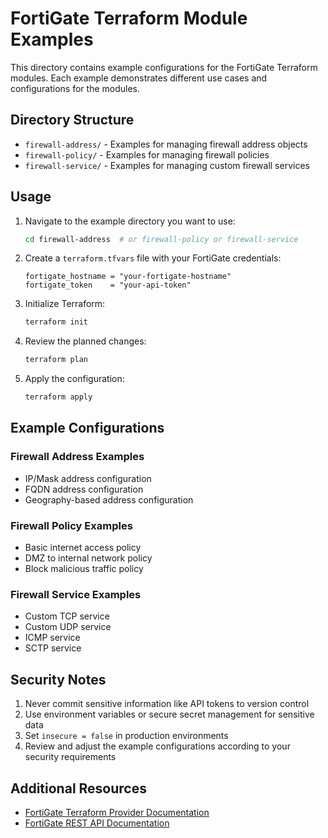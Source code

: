 # FortiGate Terraform Module Examples

This directory contains example configurations for the FortiGate Terraform modules. Each example demonstrates different use cases and configurations for the modules.

## Directory Structure

- `firewall-address/` - Examples for managing firewall address objects
- `firewall-policy/` - Examples for managing firewall policies
- `firewall-service/` - Examples for managing custom firewall services

## Usage

1. Navigate to the example directory you want to use:
   ```bash
   cd firewall-address  # or firewall-policy or firewall-service
   ```

2. Create a `terraform.tfvars` file with your FortiGate credentials:
   ```hcl
   fortigate_hostname = "your-fortigate-hostname"
   fortigate_token    = "your-api-token"
   ```

3. Initialize Terraform:
   ```bash
   terraform init
   ```

4. Review the planned changes:
   ```bash
   terraform plan
   ```

5. Apply the configuration:
   ```bash
   terraform apply
   ```

## Example Configurations

### Firewall Address Examples
- IP/Mask address configuration
- FQDN address configuration
- Geography-based address configuration

### Firewall Policy Examples
- Basic internet access policy
- DMZ to internal network policy
- Block malicious traffic policy

### Firewall Service Examples
- Custom TCP service
- Custom UDP service
- ICMP service
- SCTP service

## Security Notes

1. Never commit sensitive information like API tokens to version control
2. Use environment variables or secure secret management for sensitive data
3. Set `insecure = false` in production environments
4. Review and adjust the example configurations according to your security requirements

## Additional Resources

- [FortiGate Terraform Provider Documentation](https://registry.terraform.io/providers/fortinetdev/fortios/latest/docs)
- [FortiGate REST API Documentation](https://fndn.fortinet.net/) 